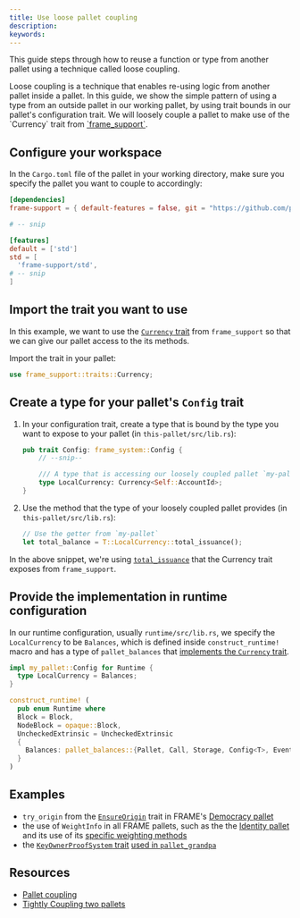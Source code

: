 ```yaml
---
title: Use loose pallet coupling
description:
keywords:
---
```


This guide steps through how to reuse a function or type from another pallet using a technique called loose coupling.

Loose coupling is a technique that enables re-using logic from another pallet inside a pallet.
In this guide, we show the simple pattern of using a type from an outside pallet in our working pallet, by using trait bounds in our pallet's configuration trait.
We will loosely couple a pallet to make use of the \`Currency\` trait from [\`frame_support\`](https://paritytech.github.io/substrate/master/frame_support/traits/tokens/currency/trait.Currency.html).

## Configure your workspace

In the `Cargo.toml` file of the pallet in your working directory, make sure you specify the
pallet you want to couple to accordingly:

```toml
[dependencies]
frame-support = { default-features = false, git = "https://github.com/paritytech/substrate.git", branch = "polkadot-v0.9.23", version = "4.0.0-dev" }

# -- snip

[features]
default = ['std']
std = [
  'frame-support/std',
# -- snip
]
```

## Import the trait you want to use

In this example, we want to use the [`Currency` trait](https://paritytech.github.io/substrate/master/frame_support/traits/tokens/currency/trait.Currency.html) from `frame_support` so that we can give our pallet access to the its methods.

Import the trait in your pallet:

```rust
use frame_support::traits::Currency;
```

## Create a type for your pallet's `Config` trait

1. In your configuration trait, create a type that is bound by the type you want to expose to your pallet (in `this-pallet/src/lib.rs`):

   ```rust
   pub trait Config: frame_system::Config {
       // --snip--

       /// A type that is accessing our loosely coupled pallet `my-pallet`
       type LocalCurrency: Currency<Self::AccountId>;
   }
   ```

1. Use the method that the type of your loosely coupled pallet provides (in `this-pallet/src/lib.rs`):

   ```rust
   // Use the getter from `my-pallet`
   let total_balance = T::LocalCurrency::total_issuance();
   ```

In the above snippet, we're using [`total_issuance`](https://paritytech.github.io/substrate/master/frame_support/traits/tokens/currency/trait.Currency.html#tymethod.total_issuance)
that the Currency trait exposes from `frame_support`.

## Provide the implementation in runtime configuration

In our runtime configuration, usually `runtime/src/lib.rs`, we specify the `LocalCurrency` to be
`Balances`, which is defined inside `construct_runtime!` macro and has a type of `pallet_balances`
that [implements the `Currency` trait](https://paritytech.github.io/substrate/master/pallet_balances/index.html#implementations-1).

```rust
impl my_pallet::Config for Runtime {
  type LocalCurrency = Balances;
}

construct_runtime! (
  pub enum Runtime where
  Block = Block,
  NodeBlock = opaque::Block,
  UncheckedExtrinsic = UncheckedExtrinsic
  {
    Balances: pallet_balances::{Pallet, Call, Storage, Config<T>, Event<T>},
  }
)
```

## Examples

- `try_origin` from the [`EnsureOrigin`](https://paritytech.github.io/substrate/master/frame_support/traits/trait.EnsureOrigin.html) trait
  in FRAME's [Democracy pallet](https://github.com/paritytech/substrate/blob/master/frame/democracy/src/lib.rs#L294-L352)
- the use of `WeightInfo` in all FRAME pallets, such as the
  the [Identity pallet](https://github.com/paritytech/substrate/blob/master/frame/identity/src/lib.rs#L149-L151) and its use of its
  [specific weighting methods](https://github.com/paritytech/substrate/blob/master/frame/identity/src/weights.rs#L46-L64)
- the [`KeyOwnerProofSystem` trait](https://paritytech.github.io/substrate/master/frame_support/traits/trait.KeyOwnerProofSystem.html)
  [used in `pallet_grandpa`](https://github.com/paritytech/substrate/blob/master/frame/grandpa/src/lib.rs#L106)

## Resources

- [Pallet coupling](/main-docs/build/pallet-coupling)
- [Tightly Coupling two pallets](/reference/how-to-guides/pallet-design/loose-coupling/)

